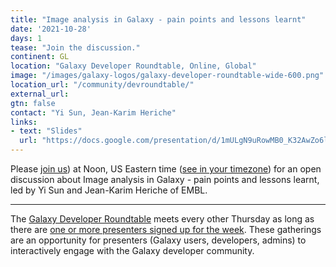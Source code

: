 ```yaml
---
title: "Image analysis in Galaxy - pain points and lessons learnt"
date: '2021-10-28'
days: 1
tease: "Join the discussion."
continent: GL
location: "Galaxy Developer Roundtable, Online, Global"
image: "/images/galaxy-logos/galaxy-developer-roundtable-wide-600.png"
location_url: "/community/devroundtable/"
external_url:
gtn: false
contact: "Yi Sun, Jean-Karim Heriche"
links: 
- text: "Slides"
  url: "https://docs.google.com/presentation/d/1mULgN9uRowMB0_K32AwZo6lwqohPjqVlRNIs1l0ZH2I/edit?usp=sharing"
---
```


Please <a href="https://psu.zoom.us/j/92752763386">join us</a>) at Noon, US Eastern time (<a href="https://www.timeanddate.com/worldclock/fixedtime.html?msg=Galaxy+Developer+Roundtable&iso=20211028T12&p1=179&ah=1">see in your timezone</a>) for an open discussion about Image analysis in Galaxy - pain points and lessons learnt, led by Yi Sun and Jean-Karim Heriche of EMBL.

---

The [Galaxy Developer Roundtable](/community/devroundtable/) meets every other Thursday as long as there are [one or more presenters signed up for the week](https://bit.ly/gxdevroundtablepresent).  These gatherings are an opportunity for presenters (Galaxy users, developers, admins) to interactively engage with the Galaxy developer community.
